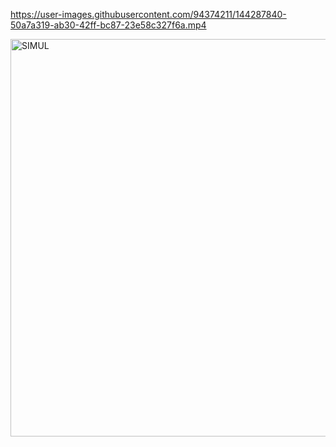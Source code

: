 
https://user-images.githubusercontent.com/94374211/144287840-50a7a319-ab30-42ff-bc87-23e58c327f6a.mp4

<img width="636" alt="SIMUL" src="https://user-images.githubusercontent.com/65439755/144383892-00905ce4-4336-4a95-aaa5-62eb28a10bfd.PNG">
